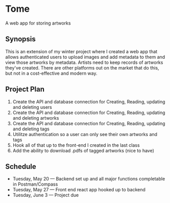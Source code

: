 # Tome
A web app for storing artworks

## Synopsis
This is an extension of my winter project where I created a web app that allows authenticated users to upload images and add metadata to them and view those artworks by metadata. Artists need to keep records of artworks they've created. There are other platforms out on the market that do this, but not in a cost-effective and modern way.

## Project Plan
1. Create the API and database connection for Creating, Reading, updating and deleting users
2. Create the API and database connection for Creating, Reading, updating and deleting artworks
3. Create the API and database connection for Creating, Reading, updating and deleting tags
4. Utilitze authentication so a user can only see their own artworks and tags
5. Hook all of that up to the front-end I created in the last class
6. Add the ability to download .pdfs of tagged artworks (nice to have)

## Schedule
* Tuesday, May 20 — Backend set up and all major functions completable in Postman/Compass
* Tuesday, May 27 — Front end react app hooked up to backend
* Tuesday, June 3 — Project due
